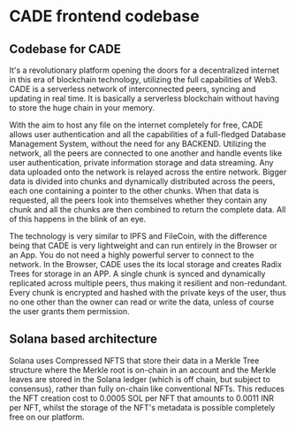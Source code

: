 # CADE frontend codebase
## Codebase for CADE

It's a revolutionary platform opening the doors for a decentralized internet in this era of blockchain technology, utilizing the full capabilities of Web3. CADE is a serverless network of interconnected peers, syncing and updating in real time. It is basically a serverless blockchain without having to store the huge chain in your memory.

With the aim to host any file on the internet completely for free, CADE allows user authentication and all the capabilities of a full-fledged Database Management System, without the need for any BACKEND. Utilizing the network, all the peers are connected to one another and handle events like user authentication, private information storage and data streaming. Any data uploaded onto the network is relayed across the entire network. Bigger data is divided into chunks and dynamically distributed across the peers, each one containing a pointer to the other chunks. When that data is requested, all the peers look into themselves whether they contain any chunk and all the chunks are then combined to return the complete data. All of this happens in the blink of an eye.

The technology is very similar to IPFS and FileCoin, with the difference being that CADE is very lightweight and can run entirely in the Browser or an App. You do not need a highly powerful server to connect to the network. In the Browser, CADE uses the its local storage and creates Radix Trees for storage in an APP. A single chunk is synced and dynamically replicated across multiple peers, thus making it resilient and non-redundant. Every chunk is encrypted and hashed with the private keys of the user, thus no one other than the owner can read or write the data, unless of course the user grants them permission.

## Solana based architecture
Solana uses Compressed NFTS that store their data in a Merkle Tree structure where the Merkle root is on-chain in an account and the Merkle leaves are stored in the Solana ledger (which is off chain, but subject to consensus), rather than fully on-chain like conventional NFTs. This reduces the NFT creation cost to 0.0005 SOL per NFT that amounts to 0.0011 INR per NFT, whilst the storage of the NFT's metadata is possible completely free on our platform. 
